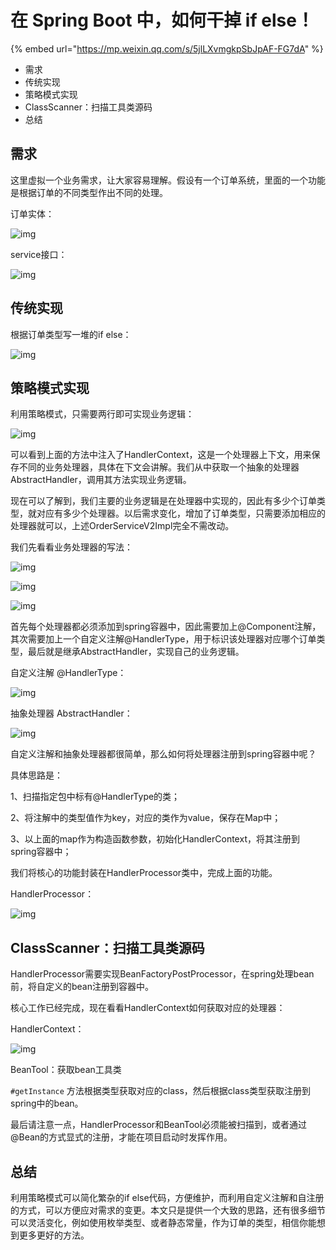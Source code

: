 # 在 Spring Boot 中，如何干掉 if else！

{% embed url="https://mp.weixin.qq.com/s/5jlLXvmgkpSbJpAF-FG7dA" %}



* 需求
* 传统实现
* 策略模式实现
* ClassScanner：扫描工具类源码
* 总结

## 需求

这里虚拟一个业务需求，让大家容易理解。假设有一个订单系统，里面的一个功能是根据订单的不同类型作出不同的处理。

订单实体：

![img](https://gitee.com/baicaihenxiao/imageDB/raw/master/uPic/jpg/2020/07/02/640.jpg)

service接口：

![img](https://gitee.com/baicaihenxiao/imageDB/raw/master/uPic/jpg/2020/07/02/640-20200702154358578.jpg)

## 传统实现

根据订单类型写一堆的if else：

![img](https://gitee.com/baicaihenxiao/imageDB/raw/master/uPic/jpg/2020/07/02/640-20200702154358738.jpg)

## 策略模式实现

利用策略模式，只需要两行即可实现业务逻辑：

![img](https://gitee.com/baicaihenxiao/imageDB/raw/master/uPic/jpg/2020/07/02/640-20200702154358832.jpg)

可以看到上面的方法中注入了HandlerContext，这是一个处理器上下文，用来保存不同的业务处理器，具体在下文会讲解。我们从中获取一个抽象的处理器AbstractHandler，调用其方法实现业务逻辑。

现在可以了解到，我们主要的业务逻辑是在处理器中实现的，因此有多少个订单类型，就对应有多少个处理器。以后需求变化，增加了订单类型，只需要添加相应的处理器就可以，上述OrderServiceV2Impl完全不需改动。

我们先看看业务处理器的写法：

![img](https://gitee.com/baicaihenxiao/imageDB/raw/master/uPic/jpg/2020/07/02/640-20200702154358889.jpg)

![img](https://gitee.com/baicaihenxiao/imageDB/raw/master/uPic/jpg/2020/07/02/640-20200702154359054.jpg)

![img](https://gitee.com/baicaihenxiao/imageDB/raw/master/uPic/jpg/2020/07/02/640-20200702154359171.jpg)

首先每个处理器都必须添加到spring容器中，因此需要加上@Component注解，其次需要加上一个自定义注解@HandlerType，用于标识该处理器对应哪个订单类型，最后就是继承AbstractHandler，实现自己的业务逻辑。

自定义注解 @HandlerType：

![img](https://gitee.com/baicaihenxiao/imageDB/raw/master/uPic/jpg/2020/07/02/640-20200702154359259.jpg)

抽象处理器 AbstractHandler：

![img](https://gitee.com/baicaihenxiao/imageDB/raw/master/uPic/jpg/2020/07/02/640-20200702154359345.jpg)

自定义注解和抽象处理器都很简单，那么如何将处理器注册到spring容器中呢？

具体思路是：

1、扫描指定包中标有@HandlerType的类；

2、将注解中的类型值作为key，对应的类作为value，保存在Map中；

3、以上面的map作为构造函数参数，初始化HandlerContext，将其注册到spring容器中；

我们将核心的功能封装在HandlerProcessor类中，完成上面的功能。

HandlerProcessor：

![img](https://gitee.com/baicaihenxiao/imageDB/raw/master/uPic/jpg/2020/07/02/640-20200702154359588.jpg)

## ClassScanner：扫描工具类源码

HandlerProcessor需要实现BeanFactoryPostProcessor，在spring处理bean前，将自定义的bean注册到容器中。

核心工作已经完成，现在看看HandlerContext如何获取对应的处理器：

HandlerContext：

![img](https://gitee.com/baicaihenxiao/imageDB/raw/master/uPic/jpg/2020/07/02/640-20200702154359688.jpg)

BeanTool：获取bean工具类

`#getInstance` 方法根据类型获取对应的class，然后根据class类型获取注册到spring中的bean。

最后请注意一点，HandlerProcessor和BeanTool必须能被扫描到，或者通过@Bean的方式显式的注册，才能在项目启动时发挥作用。

## 总结

利用策略模式可以简化繁杂的if else代码，方便维护，而利用自定义注解和自注册的方式，可以方便应对需求的变更。本文只是提供一个大致的思路，还有很多细节可以灵活变化，例如使用枚举类型、或者静态常量，作为订单的类型，相信你能想到更多更好的方法。

